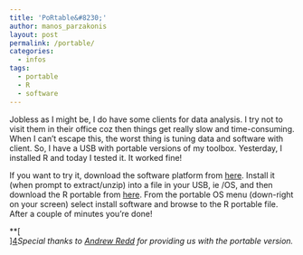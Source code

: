 ```yaml
---
title: 'PoRtable&#8230;'
author: manos_parzakonis
layout: post
permalink: /portable/
categories:
  - infos
tags:
  - portable
  - R
  - software
---
```

Jobless as I might be, I do have some clients for data analysis. I try not to visit them in their office coz then things get really slow and time-consuming. When I can&#8217;t escape this, the worst thing is tuning data and software with client. So, I have a USB with portable versions of my toolbox. Yesterday, I installed R and today I tested it. It worked fine!

If you want to try it, download the software platform from [here][1]. Install it (when prompt to extract/unzip) into a file in your USB, ie /OS, and then download the R portable from [here][2]. From the portable OS menu (down-right on your screen) select install software and browse to the R portable file. After a couple of minutes you&#8217;re done!

**[[<img class="aligncenter size-medium wp-image-974" title="ttt" src="http://i2.wp.com/www.statsravingmad.com/blog/wp-content/uploads/2010/02/ttt.jpg?resize=350%2C201" alt="" data-recalc-dims="1" />][3]  
][4]*Special thanks to [Andrew Redd][4] for providing us with the portable version.*

 [1]: http://portableapps.com/
 [2]: http://www.stat.tamu.edu/~aredd/files/R-Portable_R-2.10.1.paf.exe
 [3]: http://i2.wp.com/www.statsravingmad.com/blog/wp-content/uploads/2010/02/ttt.jpg
 [4]: http://www.stat.tamu.edu/%7Earedd/site/